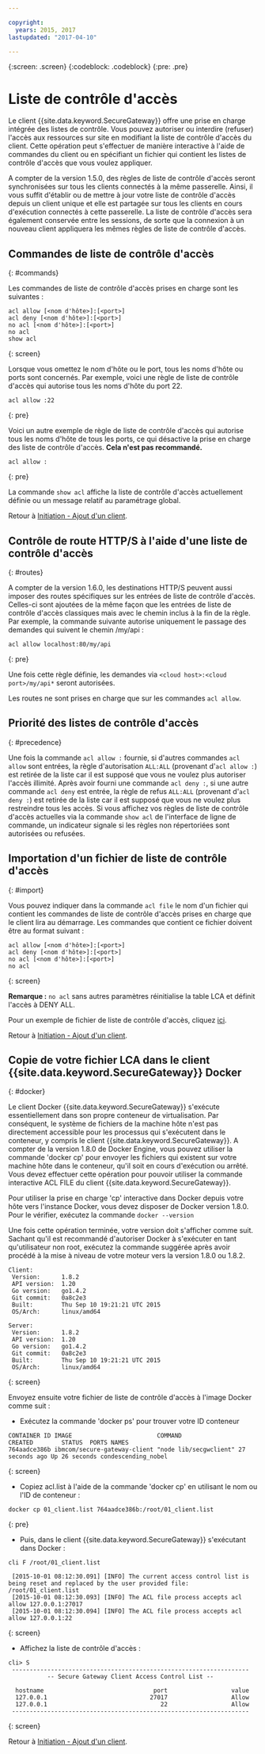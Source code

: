 ```yaml
---

copyright:
  years: 2015, 2017
lastupdated: "2017-04-10"

---
```

{:screen: .screen}
{:codeblock: .codeblock}
{:pre: .pre}

# Liste de contrôle d'accès

Le client {{site.data.keyword.SecureGateway}} offre une prise en charge intégrée des listes de contrôle. Vous pouvez autoriser ou interdire (refuser) l'accès aux ressources sur site en modifiant la liste de contrôle d'accès du client.  Cette opération peut s'effectuer de manière interactive à l'aide de commandes du client ou en spécifiant un fichier qui contient les listes de contrôle d'accès que vous voulez appliquer.

A compter de la version 1.5.0, des règles de liste de contrôle d'accès seront synchronisées sur tous les clients connectés à la même passerelle.  Ainsi, il vous suffit d'établir ou de mettre à jour votre liste de contrôle d'accès depuis un client unique et elle est partagée sur tous les clients en cours d'exécution connectés à cette passerelle.  La liste de contrôle d'accès sera également conservée entre les sessions, de sorte que la connexion à un nouveau client appliquera les mêmes règles de liste de contrôle d'accès.

## Commandes de liste de contrôle d'accès
{: #commands}

Les commandes de liste de contrôle d'accès prises en charge sont les suivantes :

```
acl allow [<nom d'hôte>]:[<port>]
acl deny [<nom d'hôte>]:[<port>]
no acl [<nom d'hôte>]:[<port>]
no acl
show acl
```
{: screen}

Lorsque vous omettez le nom d'hôte ou le port, tous les noms d'hôte ou ports sont concernés.  Par exemple, voici une règle de liste de contrôle d'accès qui autorise tous les noms d'hôte du port 22.

```
acl allow :22
```
{: pre}

Voici un autre exemple de règle de liste de contrôle d'accès qui autorise tous les noms d'hôte de tous les ports, ce qui désactive la prise en charge des liste de contrôle d'accès. <b>Cela n'est pas recommandé.</b>

```
acl allow :
```
{: pre}

La commande `show acl` affiche la liste de contrôle d'accès actuellement définie ou un message relatif au paramétrage global.

Retour à [Initiation - Ajout d'un client](/docs/services/SecureGateway/securegateway_client.html).

## Contrôle de route HTTP/S à l'aide d'une liste de contrôle d'accès
{: #routes}

A compter de la version 1.6.0, les destinations HTTP/S peuvent aussi imposer des routes spécifiques sur les entrées de liste de contrôle d'accès.  Celles-ci sont ajoutées de la même façon que les entrées de liste de contrôle d'accès classiques mais avec le chemin inclus à la fin de la règle. Par exemple, la commande suivante autorise uniquement le passage des demandes qui suivent le chemin /my/api :

```
acl allow localhost:80/my/api
```
{: pre}

Une fois cette règle définie, les demandes via `<cloud host>:<cloud port>/my/api*` seront autorisées.

Les routes ne sont prises en charge que sur les commandes `acl allow`.

## Priorité des listes de contrôle d'accès
{: #precedence}

Une fois la commande `acl allow :` fournie, si d'autres commandes `acl allow` sont entrées, la règle d'autorisation `ALL:ALL` (provenant d'`acl allow :`) est retirée de la liste car il est supposé que vous ne voulez plus autoriser l'accès illimité.  Après avoir fourni une commande `acl deny :`, si une autre commande `acl deny` est entrée, la règle de refus `ALL:ALL` (provenant d'`acl deny :`) est retirée de la liste car il est supposé que vous ne voulez plus restreindre tous les accès.  Si vous affichez vos règles de liste de contrôle d'accès actuelles via la commande `show acl` de l'interface de ligne de commande, un indicateur signale si les règles non répertoriées sont autorisées ou refusées.

## Importation d'un fichier de liste de contrôle d'accès
{: #import}

Vous pouvez indiquer dans la commande `acl file` le nom d'un fichier qui contient les commandes de liste de contrôle d'accès prises en charge que le client lira au démarrage. Les commandes que contient ce fichier doivent être au format suivant :

```
acl allow [<nom d'hôte>]:[<port>]
acl deny [<nom d'hôte>]:[<port>]
no acl [<nom d'hôte>]:[<port>]
no acl
```
{: screen}

<b>Remarque :</b> `no acl` sans autres paramètres réinitialise la table LCA et définit l'accès à DENY ALL.

Pour un exemple de fichier de liste de contrôle d'accès, cliquez [ici](/docs/services/SecureGateway/securegateway_acl-file.html).

Retour à [Initiation - Ajout d'un client](/docs/services/SecureGateway/securegateway_client.html).

## Copie de votre fichier LCA dans le client {{site.data.keyword.SecureGateway}} Docker
{: #docker}

Le client Docker {{site.data.keyword.SecureGateway}} s'exécute essentiellement dans son propre conteneur de virtualisation.  Par conséquent, le système de fichiers de la machine hôte n'est pas directement accessible pour les processus qui s'exécutent dans le conteneur, y compris le client {{site.data.keyword.SecureGateway}}.  A compter de la version 1.8.0 de Docker Engine, vous pouvez utiliser la commande 'docker cp' pour envoyer les fichiers qui existent sur votre machine hôte dans le conteneur, qu'il soit en cours d'exécution ou arrêté.  Vous devez effectuer cette opération pour pouvoir utiliser la commande interactive ACL FILE du client {{site.data.keyword.SecureGateway}}.

Pour utiliser la prise en charge 'cp' interactive dans Docker depuis votre hôte vers l'instance Docker, vous devez disposer de Docker version 1.8.0. Pour le vérifier, exécutez la commande `docker --version`

Une fois cette opération terminée, votre version doit s'afficher comme suit. Sachant qu'il est recommandé d'autoriser Docker à s'exécuter en tant qu'utilisateur non root, exécutez la commande suggérée après avoir procédé à la mise à niveau de votre moteur vers la version 1.8.0 ou 1.8.2.

```
Client:
 Version:      1.8.2
 API version:  1.20
 Go version:   go1.4.2
 Git commit:   0a8c2e3
 Built:        Thu Sep 10 19:21:21 UTC 2015
 OS/Arch:      linux/amd64

Server:
 Version:      1.8.2
 API version:  1.20
 Go version:   go1.4.2
 Git commit:   0a8c2e3
 Built:        Thu Sep 10 19:21:21 UTC 2015
 OS/Arch:      linux/amd64
```
{: screen}

Envoyez ensuite votre fichier de liste de contrôle d'accès à l'image Docker comme suit :

- Exécutez la commande 'docker ps' pour trouver votre ID conteneur

```
CONTAINER ID IMAGE                        COMMAND                CREATED        STATUS  PORTS NAMES
764aadce386b ibmcom/secure-gateway-client "node lib/secgwclient" 27 seconds ago Up 26 seconds condescending_nobel
```
{: screen}

- Copiez acl.list à l'aide de la commande 'docker cp' en utilisant le nom ou l'ID de conteneur :

```
docker cp 01_client.list 764aadce386b:/root/01_client.list
```
{: pre}

- Puis, dans le client {{site.data.keyword.SecureGateway}} s'exécutant dans Docker :

```
cli F /root/01_client.list

 [2015-10-01 08:12:30.091] [INFO] The current access control list is being reset and replaced by the user provided file: /root/01_client.list
 [2015-10-01 08:12:30.093] [INFO] The ACL file process accepts acl allow 127.0.0.1:27017
 [2015-10-01 08:12:30.094] [INFO] The ACL file process accepts acl allow 127.0.0.1:22
```
{: screen}

- Affichez la liste de contrôle d'accès :

```
cli> S
 -------------------------------------------------------------------
           -- Secure Gateway Client Access Control List --          

  hostname                               port                  value
  127.0.0.1                             27017                  Allow
  127.0.0.1                                22                  Allow
 -------------------------------------------------------------------
```
{: screen}

Retour à [Initiation - Ajout d'un client](/docs/services/SecureGateway/securegateway_client.html).
